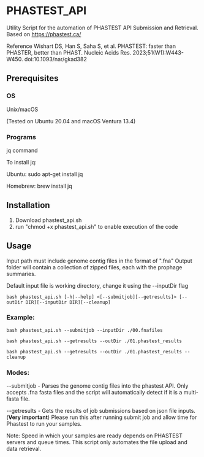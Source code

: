 # PHASTEST_API
Utility Script for the automation of PHASTEST API Submission and Retrieval. Based on https://phastest.ca/ 

Reference
Wishart DS, Han S, Saha S, et al. PHASTEST: faster than PHASTER, better than PHAST. Nucleic Acids Res. 2023;51(W1):W443-W450. doi:10.1093/nar/gkad382

## Prerequisites

### OS
Unix/macOS

(Tested on Ubuntu 20.04 and macOS Ventura 13.4)


### Programs
jq command

To install jq:

Ubuntu: sudo apt-get install jq

Homebrew: brew install jq


## Installation

1. Download phastest_api.sh
2. run "chmod +x phastest_api.sh" to enable execution of the code


## Usage

Input path must include genome contig files in the format of ".fna"
Output folder will contain a collection of zipped files, each with the prophage summaries.

Default input file is working directory, change it using the --inputDir flag

`bash phastest_api.sh [-h|--help] <[--submitjob][--getresults]> [--outDir DIR][--inputDir DIR][--cleanup]`

### Example:

 `bash phastest_api.sh --submitjob --inputDir ./00.fnafiles`


 `bash phastest_api.sh --getresults --outDir ./01.phastest_results`


 `bash phastest_api.sh --getresults --outDir ./01.phastest_results --cleanup` 


### Modes:

--submitjob - Parses the genome contig files into the phastest API. Only accepts .fna fasta files and the script will automatically detect if it is a multi-fasta file.

--getresults - Gets the results of job submissions based on json file inputs. 
(**Very important**) Please run this after running submit job and allow time for Phastest to run your samples.

Note: Speed in which your samples are ready depends on PHASTEST servers and queue times. This script only automates the file upload and data retrieval. 



